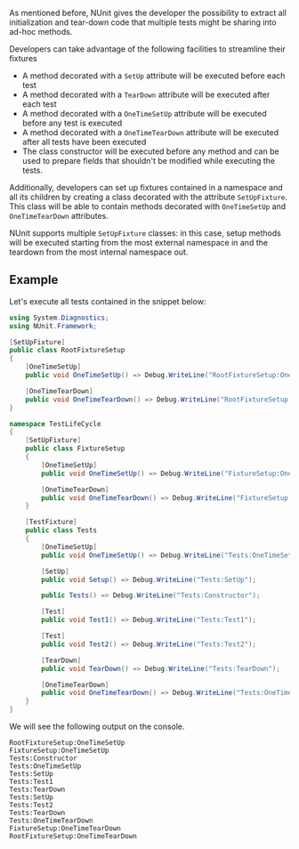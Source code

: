 As mentioned before, NUnit gives the developer the possibility to extract all initialization and tear-down code that multiple tests might be sharing into ad-hoc methods.

Developers can take advantage of the following facilities to streamline their fixtures
- A method decorated with a `SetUp` attribute will be executed before each test
- A method decorated with a `TearDown` attribute will be executed after each test
- A method decorated with a `OneTimeSetUp` attribute will be executed before any test is executed
- A method decorated with a `OneTimeTearDown` attribute will be executed after all tests have been executed 
- The class constructor will be executed before any method and can be used to prepare fields that shouldn't be modified while executing the tests.

Additionally, developers can set up fixtures contained in a namespace and all its children by creating a class decorated with the attribute `SetUpFixture`. This class will be able to contain methods decorated with `OneTimeSetUp` and `OneTimeTearDown` attributes.

NUnit supports multiple `SetUpFixture` classes: in this case, setup methods will be executed starting from the most external namespace in and the teardown from the most internal namespace out.

## Example
Let's execute all tests contained in the snippet below:
```csharp
using System.Diagnostics;
using NUnit.Framework;

[SetUpFixture]
public class RootFixtureSetup
{
    [OneTimeSetUp]
    public void OneTimeSetUp() => Debug.WriteLine("RootFixtureSetup:OneTimeSetUp");

    [OneTimeTearDown]
    public void OneTimeTearDown() => Debug.WriteLine("RootFixtureSetup:OneTimeTearDown");
}

namespace TestLifeCycle
{
    [SetUpFixture]
    public class FixtureSetup
    {
        [OneTimeSetUp]
        public void OneTimeSetUp() => Debug.WriteLine("FixtureSetup:OneTimeSetUp");

        [OneTimeTearDown]
        public void OneTimeTearDown() => Debug.WriteLine("FixtureSetup:OneTimeTearDown");
    }

    [TestFixture]
    public class Tests
    {
        [OneTimeSetUp]
        public void OneTimeSetUp() => Debug.WriteLine("Tests:OneTimeSetUp");

        [SetUp]
        public void Setup() => Debug.WriteLine("Tests:SetUp");

        public Tests() => Debug.WriteLine("Tests:Constructor");

        [Test]
        public void Test1() => Debug.WriteLine("Tests:Test1");

        [Test]
        public void Test2() => Debug.WriteLine("Tests:Test2");

        [TearDown]
        public void TearDown() => Debug.WriteLine("Tests:TearDown");

        [OneTimeTearDown]
        public void OneTimeTearDown() => Debug.WriteLine("Tests:OneTimeTearDown");
    }
}
```

We will see the following output on the console.
```
RootFixtureSetup:OneTimeSetUp
FixtureSetup:OneTimeSetUp
Tests:Constructor
Tests:OneTimeSetUp
Tests:SetUp
Tests:Test1
Tests:TearDown
Tests:SetUp
Tests:Test2
Tests:TearDown
Tests:OneTimeTearDown
FixtureSetup:OneTimeTearDown
RootFixtureSetup:OneTimeTearDown
```